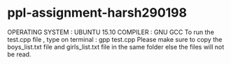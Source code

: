 # ppl-assignment-harsh290198
OPERATING SYSTEM : UBUNTU 15.10 
COMPILER : GNU GCC 
To run the test.cpp file , 
type on terminal : gpp test.cpp
Please make sure to copy the boys_list.txt file and girls_list.txt file in the same folder else the files will not be read.
